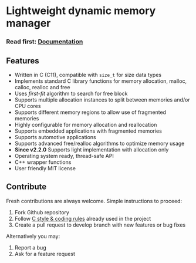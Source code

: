 # Lightweight dynamic memory manager

<h3>Read first: <a href="http://docs.majerle.eu/projects/lwmem/">Documentation</a></h3>

## Features

* Written in C (C11), compatible with ``size_t`` for size data types
* Implements standard C library functions for memory allocation, malloc, calloc, realloc and free
* Uses *first-fit* algorithm to search for free block
* Supports multiple allocation instances to split between memories and/or CPU cores
* Supports different memory regions to allow use of fragmented memories
* Highly configurable for memory allocation and reallocation
* Supports embedded applications with fragmented memories
* Supports automotive applications
* Supports advanced free/realloc algorithms to optimize memory usage
* **Since v2.2.0** Supports light implementation with allocation only
* Operating system ready, thread-safe API
* C++ wrapper functions
* User friendly MIT license

## Contribute

Fresh contributions are always welcome. Simple instructions to proceed:

1. Fork Github repository
2. Follow [C style & coding rules](https://github.com/MaJerle/c-code-style) already used in the project
3. Create a pull request to develop branch with new features or bug fixes

Alternatively you may:

1. Report a bug
2. Ask for a feature request
